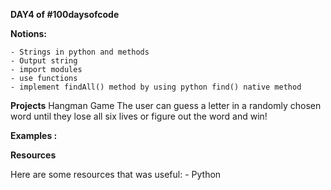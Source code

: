 **DAY4 of #100daysofcode**

**Notions:**

    - Strings in python and methods   
    - Output string
    - import modules 
    - use functions 
    - implement findAll() method by using python find() native method 

    
**Projects**
   Hangman Game
        The user can guess a letter in a randomly chosen word until they lose all six lives or figure out the word and win!    

**Examples :**


**Resources**

Here are some resources that was useful:
    - Python


